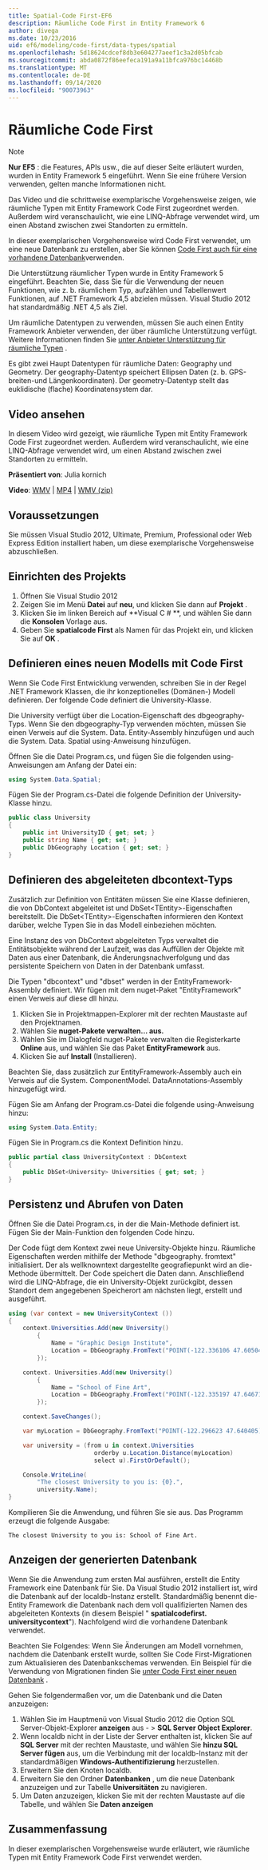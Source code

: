 ```yaml
---
title: Spatial-Code First-EF6
description: Räumliche Code First in Entity Framework 6
author: divega
ms.date: 10/23/2016
uid: ef6/modeling/code-first/data-types/spatial
ms.openlocfilehash: 5d18624cdcef8db3e604277aeef1c3a2d05bfcab
ms.sourcegitcommit: abda0872f86eefeca191a9a11bfca976bc14468b
ms.translationtype: MT
ms.contentlocale: de-DE
ms.lasthandoff: 09/14/2020
ms.locfileid: "90073963"
---
```

# <a name="spatial---code-first"></a>Räumliche Code First
> [!NOTE]
> **Nur EF5** : die Features, APIs usw., die auf dieser Seite erläutert wurden, wurden in Entity Framework 5 eingeführt. Wenn Sie eine frühere Version verwenden, gelten manche Informationen nicht.

Das Video und die schrittweise exemplarische Vorgehensweise zeigen, wie räumliche Typen mit Entity Framework Code First zugeordnet werden. Außerdem wird veranschaulicht, wie eine LINQ-Abfrage verwendet wird, um einen Abstand zwischen zwei Standorten zu ermitteln.

In dieser exemplarischen Vorgehensweise wird Code First verwendet, um eine neue Datenbank zu erstellen, aber Sie können [Code First auch für eine vorhandene Datenbank](xref:ef6/modeling/code-first/workflows/existing-database)verwenden.

Die Unterstützung räumlicher Typen wurde in Entity Framework 5 eingeführt. Beachten Sie, dass Sie für die Verwendung der neuen Funktionen, wie z. b. räumlichem Typ, aufzählen und Tabellenwert Funktionen, auf .NET Framework 4,5 abzielen müssen. Visual Studio 2012 hat standardmäßig .NET 4,5 als Ziel.

Um räumliche Datentypen zu verwenden, müssen Sie auch einen Entity Framework Anbieter verwenden, der über räumliche Unterstützung verfügt. Weitere Informationen finden Sie [unter Anbieter Unterstützung für räumliche Typen](xref:ef6/fundamentals/providers/spatial-support) .

Es gibt zwei Haupt Datentypen für räumliche Daten: Geography und Geometry. Der geography-Datentyp speichert Ellipsen Daten (z. b. GPS-breiten-und Längenkoordinaten). Der geometry-Datentyp stellt das euklidische (flache) Koordinatensystem dar.

## <a name="watch-the-video"></a>Video ansehen
In diesem Video wird gezeigt, wie räumliche Typen mit Entity Framework Code First zugeordnet werden. Außerdem wird veranschaulicht, wie eine LINQ-Abfrage verwendet wird, um einen Abstand zwischen zwei Standorten zu ermitteln.

**Präsentiert von**: Julia kornich

**Video**: [WMV](https://download.microsoft.com/download/9/1/3/913EA17E-6F97-41D8-A4FE-805A0D83D26A/HDI-ITPro-MSDN-winvideo-spatialwithcodefirst.wmv)  |  [MP4](https://download.microsoft.com/download/9/1/3/913EA17E-6F97-41D8-A4FE-805A0D83D26A/HDI-ITPro-MSDN-mp4video-spatialwithcodefirst.m4v)  |  [WMV (zip)](https://download.microsoft.com/download/9/1/3/913EA17E-6F97-41D8-A4FE-805A0D83D26A/HDI-ITPro-MSDN-winvideo-spatialwithcodefirst.zip)

## <a name="pre-requisites"></a>Voraussetzungen

Sie müssen Visual Studio 2012, Ultimate, Premium, Professional oder Web Express Edition installiert haben, um diese exemplarische Vorgehensweise abzuschließen.

## <a name="set-up-the-project"></a>Einrichten des Projekts

1.  Öffnen Sie Visual Studio 2012
2.  Zeigen Sie im Menü **Datei** auf **neu**, und klicken Sie dann auf **Projekt** .
3.  Klicken Sie im linken Bereich auf **Visual C \# **, und wählen Sie dann die **Konsolen** Vorlage aus.
4.  Geben Sie **spatialcode First** als Namen für das Projekt ein, und klicken Sie auf **OK** .

## <a name="define-a-new-model-using-code-first"></a>Definieren eines neuen Modells mit Code First

Wenn Sie Code First Entwicklung verwenden, schreiben Sie in der Regel .NET Framework Klassen, die ihr konzeptionelles (Domänen-) Modell definieren. Der folgende Code definiert die University-Klasse.

Die University verfügt über die Location-Eigenschaft des dbgeography-Typs. Wenn Sie den dbgeography-Typ verwenden möchten, müssen Sie einen Verweis auf die System. Data. Entity-Assembly hinzufügen und auch die System. Data. Spatial using-Anweisung hinzufügen.

Öffnen Sie die Datei Program.cs, und fügen Sie die folgenden using-Anweisungen am Anfang der Datei ein:

``` csharp
using System.Data.Spatial;
```

Fügen Sie der Program.cs-Datei die folgende Definition der University-Klasse hinzu.

``` csharp
public class University  
{
    public int UniversityID { get; set; }
    public string Name { get; set; }
    public DbGeography Location { get; set; }
}
```

## <a name="define-the-dbcontext-derived-type"></a>Definieren des abgeleiteten dbcontext-Typs

Zusätzlich zur Definition von Entitäten müssen Sie eine Klasse definieren, die von DbContext abgeleitet ist und DbSet&lt;TEntity&gt;-Eigenschaften bereitstellt. Die DbSet&lt;TEntity&gt;-Eigenschaften informieren den Kontext darüber, welche Typen Sie in das Modell einbeziehen möchten.

Eine Instanz des von DbContext abgeleiteten Typs verwaltet die Entitätsobjekte während der Laufzeit, was das Auffüllen der Objekte mit Daten aus einer Datenbank, die Änderungsnachverfolgung und das persistente Speichern von Daten in der Datenbank umfasst.

Die Typen "dbcontext" und "dbset" werden in der EntityFramework-Assembly definiert. Wir fügen mit dem nuget-Paket "EntityFramework" einen Verweis auf diese dll hinzu.

1.  Klicken Sie in Projektmappen-Explorer mit der rechten Maustaste auf den Projektnamen.
2.  Wählen Sie **nuget-Pakete verwalten... aus.**
3.  Wählen Sie im Dialogfeld nuget-Pakete verwalten die Registerkarte **Online** aus, und wählen Sie das Paket **EntityFramework** aus.
4.  Klicken Sie auf **Install** (Installieren).

Beachten Sie, dass zusätzlich zur EntityFramework-Assembly auch ein Verweis auf die System. ComponentModel. DataAnnotations-Assembly hinzugefügt wird.

Fügen Sie am Anfang der Program.cs-Datei die folgende using-Anweisung hinzu:

``` csharp
using System.Data.Entity;
```

Fügen Sie in Program.cs die Kontext Definition hinzu. 

``` csharp
public partial class UniversityContext : DbContext
{
    public DbSet<University> Universities { get; set; }
}
```

## <a name="persist-and-retrieve-data"></a>Persistenz und Abrufen von Daten

Öffnen Sie die Datei Program.cs, in der die Main-Methode definiert ist. Fügen Sie der Main-Funktion den folgenden Code hinzu.

Der Code fügt dem Kontext zwei neue University-Objekte hinzu. Räumliche Eigenschaften werden mithilfe der Methode "dbgeography. fromtext" initialisiert. Der als wellknowntext dargestellte geografiepunkt wird an die-Methode übermittelt. Der Code speichert die Daten dann. Anschließend wird die LINQ-Abfrage, die ein University-Objekt zurückgibt, dessen Standort dem angegebenen Speicherort am nächsten liegt, erstellt und ausgeführt.

``` csharp
using (var context = new UniversityContext ())
{
    context.Universities.Add(new University()
        {
            Name = "Graphic Design Institute",
            Location = DbGeography.FromText("POINT(-122.336106 47.605049)"),
        });

    context. Universities.Add(new University()
        {
            Name = "School of Fine Art",
            Location = DbGeography.FromText("POINT(-122.335197 47.646711)"),
        });

    context.SaveChanges();

    var myLocation = DbGeography.FromText("POINT(-122.296623 47.640405)");

    var university = (from u in context.Universities
                        orderby u.Location.Distance(myLocation)
                        select u).FirstOrDefault();

    Console.WriteLine(
        "The closest University to you is: {0}.",
        university.Name);
}
```

Kompilieren Sie die Anwendung, und führen Sie sie aus. Das Programm erzeugt die folgende Ausgabe:

```console
The closest University to you is: School of Fine Art.
```

## <a name="view-the-generated-database"></a>Anzeigen der generierten Datenbank

Wenn Sie die Anwendung zum ersten Mal ausführen, erstellt die Entity Framework eine Datenbank für Sie. Da Visual Studio 2012 installiert ist, wird die Datenbank auf der localdb-Instanz erstellt. Standardmäßig benennt die-Entity Framework die Datenbank nach dem voll qualifizierten Namen des abgeleiteten Kontexts (in diesem Beispiel " **spatialcodefirst. universitycontext**"). Nachfolgend wird die vorhandene Datenbank verwendet.  

Beachten Sie Folgendes: Wenn Sie Änderungen am Modell vornehmen, nachdem die Datenbank erstellt wurde, sollten Sie Code First-Migrationen zum Aktualisieren des Datenbankschemas verwenden. Ein Beispiel für die Verwendung von Migrationen finden Sie [unter Code First einer neuen Datenbank](xref:ef6/modeling/code-first/workflows/new-database) .

Gehen Sie folgendermaßen vor, um die Datenbank und die Daten anzuzeigen:

1.  Wählen Sie im Hauptmenü von Visual Studio 2012 die Option SQL Server-Objekt-Explorer **anzeigen** aus  - &gt; **SQL Server Object Explorer**.
2.  Wenn localdb nicht in der Liste der Server enthalten ist, klicken Sie auf **SQL Server** mit der rechten Maustaste, und wählen Sie **hinzu SQL Server fügen** aus, um die Verbindung mit der localdb-Instanz mit der standardmäßigen **Windows-Authentifizierung** herzustellen.
3.  Erweitern Sie den Knoten localdb.
4.  Erweitern Sie den Ordner **Datenbanken** , um die neue Datenbank anzuzeigen und zur Tabelle **Universitäten** zu navigieren.
5.  Um Daten anzuzeigen, klicken Sie mit der rechten Maustaste auf die Tabelle, und wählen Sie **Daten anzeigen**

## <a name="summary"></a>Zusammenfassung

In dieser exemplarischen Vorgehensweise wurde erläutert, wie räumliche Typen mit Entity Framework Code First verwendet werden. 
